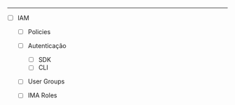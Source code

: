 --------

- [ ] IAM
	- [ ] Policies
	- [ ] Autenticação 
		- [ ] SDK
		- [ ] CLI
	- [ ] User Groups 
	- [ ] IMA Roles
		
